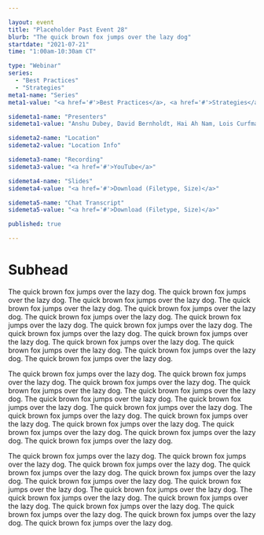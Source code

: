 ```yaml
---

layout: event
title: "Placeholder Past Event 28"
blurb: "The quick brown fox jumps over the lazy dog"
startdate: "2021-07-21"
time: "1:00am-10:30am CT"

type: "Webinar" 
series: 
  - "Best Practices"
  - "Strategies"
meta1-name: "Series"
meta1-value: "<a href='#'>Best Practices</a>, <a href='#'>Strategies</a>"

sidemeta1-name: "Presenters"
sidemeta1-value: "Anshu Dubey, David Bernholdt, Hai Ah Nam, Lois Curfman McInnes, Michael Heroux"

sidemeta2-name: "Location"
sidemeta2-value: "Location Info"

sidemeta3-name: "Recording"
sidemeta3-value: "<a href='#'>YouTube</a>"

sidemeta4-name: "Slides"
sidemeta4-value: "<a href='#'>Download (Filetype, Size)</a>"

sidemeta5-name: "Chat Transcript"
sidemeta5-value: "<a href='#'>Download (Filetype, Size)</a>"

published: true

---
```





<!-- Event Primary Content -->
<!-- ---------------------------------------------------------------------- -->

# Subhead

The quick brown fox jumps over the lazy dog. The quick brown fox jumps over the lazy dog. The quick brown fox jumps over the lazy dog. The quick brown fox jumps over the lazy dog. The quick brown fox jumps over the lazy dog. The quick brown fox jumps over the lazy dog. The quick brown fox jumps over the lazy dog. The quick brown fox jumps over the lazy dog. The quick brown fox jumps over the lazy dog. The quick brown fox jumps over the lazy dog. The quick brown fox jumps over the lazy dog. The quick brown fox jumps over the lazy dog. The quick brown fox jumps over the lazy dog. The quick brown fox jumps over the lazy dog.

The quick brown fox jumps over the lazy dog. The quick brown fox jumps over the lazy dog. The quick brown fox jumps over the lazy dog. The quick brown fox jumps over the lazy dog. The quick brown fox jumps over the lazy dog. The quick brown fox jumps over the lazy dog. The quick brown fox jumps over the lazy dog. The quick brown fox jumps over the lazy dog. The quick brown fox jumps over the lazy dog. The quick brown fox jumps over the lazy dog. The quick brown fox jumps over the lazy dog. The quick brown fox jumps over the lazy dog. The quick brown fox jumps over the lazy dog. The quick brown fox jumps over the lazy dog.

The quick brown fox jumps over the lazy dog. The quick brown fox jumps over the lazy dog. The quick brown fox jumps over the lazy dog. The quick brown fox jumps over the lazy dog. The quick brown fox jumps over the lazy dog. The quick brown fox jumps over the lazy dog. The quick brown fox jumps over the lazy dog. The quick brown fox jumps over the lazy dog. The quick brown fox jumps over the lazy dog. The quick brown fox jumps over the lazy dog. The quick brown fox jumps over the lazy dog. The quick brown fox jumps over the lazy dog. The quick brown fox jumps over the lazy dog. The quick brown fox jumps over the lazy dog.

